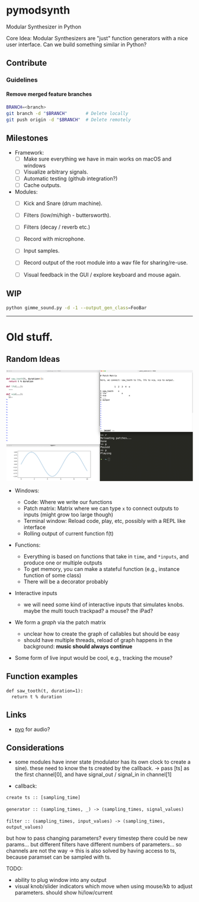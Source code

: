 # pymodsynth

Modular Synthesizer in Python

Core Idea: Modular Synthesizers are "just" function generators with a nice user interface. Can we build something similar in Python?


## Contribute

### Guidelines

#### Remove merged feature branches

```sh
BRANCH=<branch>
git branch -d "$BRANCH"       # Delete locally
git push origin -d "$BRANCH"  # Delete remotely
```

## Milestones

- Framework:
  - [ ] Make sure everything we have in main works on macOS and windows
  - [ ] Visualize arbitrary signals.
  - [ ] Automatic testing (github integration?)
  - [ ] Cache outputs.
- Modules:
  - [ ] Kick and Snare (drum machine).
  - [ ] Filters (low/mi/high - buttersworth).
  - [ ] Filters (decay / reverb etc.)
  - [ ] Record with microphone.
  - [ ] Input samples.
  - [ ] Record output of the root module into a wav file for sharing/re-use.
  - [ ] Visual feedback in the GUI / explore keyboard and mouse again.


## WIP

```sh
python gimme_sound.py -d -1 --output_gen_class=FooBar
```

---

# Old stuff.

## Random Ideas

![Figure](https://github.com/fab-jul/pymodsynth/raw/main/fig.png)

- Windows: 
  - Code: Where we write our functions
  - Patch matrix: Matrix where we can type `x` to connect outputs to inputs (might grow too large though)
  - Terminal window: Reload code, play, etc, possibly with a REPL like interface
  - Rolling output of current function f(t)

- Functions:
  - Everything is based on functions that take in `time`, and `*inputs`, and produce one or multiple outputs
  - To get memory, you can make a stateful function (e.g., instance function of some class)
  - There will be a decorator probably

- Interactive inputs
  -  we will need some kind of interactive inputs that simulates knobs. maybe the multi touch trackpad? a mouse? the iPad?

- We form a *graph* via the patch matrix
  - unclear how to create the graph of callables but should be easy
  - should have multiple threads, reload of graph happens in the background: **music should always continue**

- Some form of live input would be cool, e.g., tracking the mouse?

## Function examples

```
def saw_tooth(t, duration=1):
  return t % duration
```

## Links

- [pyo](http://ajaxsoundstudio.com/software/pyo/) for audio?



## Considerations
- some modules have inner state (modulator has its own clock to create a sine). these need to know the ts created by the callback. 
-> pass [ts] as the first channel[0], and have signal_out / signal_in in channel[1]


- callback:

```
create ts :: [sampling_time]

generator :: (sampling_times, _) -> (sampling_times, signal_values)

filter :: (sampling_times, input_values) -> (sampling_times, output_values)
```

but how to pass changing parameters? every timestep there could be new params... but different filters have different numbers of parameters... so channels are not the way
-> this is also solved by having access to ts, because paramset can be sampled with ts. 

TODO:
- ability to plug window into any output
- visual knob/slider indicators which move when using mouse/kb to adjust parameters. should show hi/low/current






